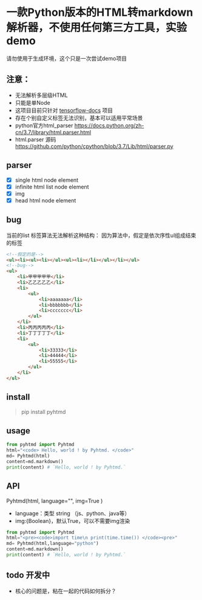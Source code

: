 # 一款Python版本的HTML转markdown解析器，不使用任何第三方工具，实验demo

请勿使用于生成环境，这个只是一次尝试demo项目

## 注意：

- 无法解析多层级HTML
- 只能是单Node
- 这项目目前只针对 [tensorflow-docs](https://github.com/veaba/tensorflow-docs) 项目
- 存在个别自定义标签无法识别，基本可以适用平常场景
- python官方html_parser https://docs.python.org/zh-cn/3.7/library/html.parser.html
- html.parser 源码 https://github.com/python/cpython/blob/3.7/Lib/html/parser.py

## parser
- [x] single html node element
- [x] infinite html list node element
- [x] img
- [x] head html node element

## bug
当前的list 标签算法无法解析这种结构：
因为算法中，假定是依次序性ul组成结束的标签
```html
<!--假定的是-->
<ul><li><ul><li></ul><ul><li></li></ul></li></ul>
<!--bug-->
<ul>
    <li>甲甲甲甲甲</li>
    <li>乙乙乙乙乙</li>
    <li>
        <ul>
            <li>aaaaaaa</li>
            <li>bbbbbbb</li>
            <li>ccccccc</li>
        </ul>
    </li>
    <li>丙丙丙丙丙</li>
    <li>丁丁丁丁丁</li>
    <li>
        <ul>
            <li>33333</li>
            <li>44444</li>
            <li>55555</li>
        </ul>
    </li>
</ul>
```

## install 

> pip install pyhtmd


## usage

```python
from pyhtmd import Pyhtmd
html="<code> Hello, world ! by Pyhtmd. </code>"
md= Pyhtmd(html)
content=md.markdown()
print(content) # `Hello, world ! by Pyhtmd.`
```

## API
Pyhtmd(html,
 language="",
 img=True
)

- language：类型 string （js、python、java等）
- img:{Boolean}，默认True，可以不需要img渲染
```python
from pyhtmd import Pyhtmd
html="<pre><code>import time\n print(time.time()) </code><pre>"
md= Pyhtmd(html,language="python")
content=md.markdown()
print(content) # `Hello, world ! by Pyhtmd.`
```

## todo 开发中 
- 核心的问题是，粘在一起的代码如何拆分？
